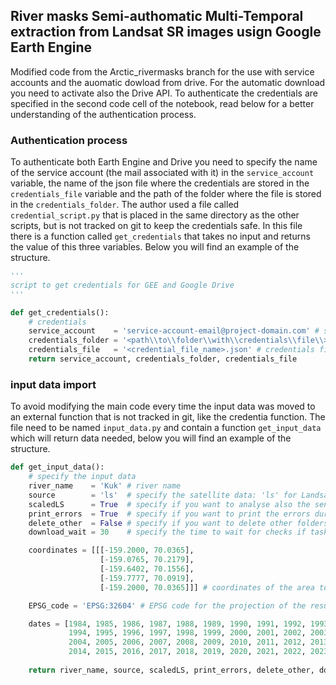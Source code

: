 ## River masks Semi-authomatic Multi-Temporal extraction from Landsat SR images usign Google Earth Engine

Modified code from the Arctic_rivermasks branch for the use with service accounts and the auomatic dowload from drive.
For the automatic download you need to activate also the Drive API.
To authenticate the credentials are specified in the second code cell of the notebook, read below for a better understanding of the authentication process.

### Authentication process
To authenticate both Earth Engine and Drive you need to specify the name of the service account (the mail associated with it) in the ```service_account``` variable, the name of the json file where the credentials are stored in the ```credentials_file``` variable and the path of the folder where the file is stored in the ```credentials_folder```. The author used a file called ```credential_script.py``` that is placed in the same directory as the other scripts, but is not tracked on git to keep the credentials safe. In this file there is a function called ```get_credentials``` that takes no input and returns the value of this three variables. Below you will find an example of the structure.

```python
'''
script to get credentials for GEE and Google Drive
'''

def get_credentials():
    # credentials
    service_account    = 'service-account-email@project-domain.com' # service account name
    credentials_folder = '<path\\to\\folder\\with\\credentials\\file\\>' # folder where the credentials are stored
    credentials_file   = '<credential_file_name>.json' # credentials file name
    return service_account, credentials_folder, credentials_file
```

### input data import
To avoid modifying the main code every time the input data was moved to an external function that is not tracked in git, like the credentia function. The file need to be named ```input_data.py``` and contain a function ```get_input_data``` which will return data needed, below you will find an example of the structure.

```python
def get_input_data():
    # specify the input data
    river_name    = 'Kuk' # river name
    source        = 'ls'  # specify the satellite data: 'ls' for Landsat or 's2' for Sentinel-2
    scaledLS      = True  # specify if you want to analyse also the sentinel-2 data with a PM filter with a kernel equal to the Landsat one
    print_errors  = True  # specify if you want to print the errors during the mask extraction
    delete_other  = False # specify if you want to delete other folders in google drive
    download_wait = 30    # specify the time to wait for checks if task are running

    coordinates = [[[-159.2000, 70.0365],
                    [-159.0765, 70.2179],
                    [-159.6402, 70.1556],
                    [-159.7777, 70.0919],
                    [-159.2000, 70.0365]]] # coordinates of the area to investigate

    EPSG_code = 'EPSG:32604' # EPSG code for the projection of the results

    dates = [1984, 1985, 1986, 1987, 1988, 1989, 1990, 1991, 1992, 1993,
             1994, 1995, 1996, 1997, 1998, 1999, 2000, 2001, 2002, 2003,
             2004, 2005, 2006, 2007, 2008, 2009, 2010, 2011, 2012, 2013,
             2014, 2015, 2016, 2017, 2018, 2019, 2020, 2021, 2022, 2023] # years to be analysed
    
    return river_name, source, scaledLS, print_errors, delete_other, download_wait, coordinates, EPSG_code, dates
```